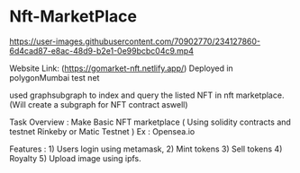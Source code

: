 # Nft-MarketPlace

https://user-images.githubusercontent.com/70902770/234127860-6d4cad87-e8ac-48d9-b2e1-0e99bcbc04c9.mp4

Website Link: (https://gomarket-nft.netlify.app/)
Deployed in polygonMumbai test net

used graphsubgraph to index and query the listed NFT in nft marketplace. (Will create a subgraph for NFT contract aswell)


Task Overview : Make Basic NFT marketplace ( Using solidity contracts and testnet Rinkeby or Matic Testnet )  Ex : Opensea.io

Features :  1) Users login using metamask, 2) Mint tokens 3) Sell tokens 4) Royalty 5) Upload image using ipfs. 
